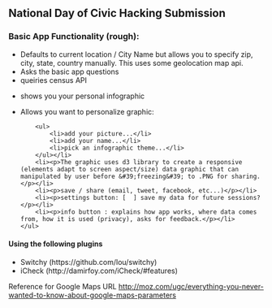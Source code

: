 
<h2>National Day of Civic Hacking Submission</h2>

<h3>Basic App Functionality (rough):</h3>

<ul>
	<li>Defaults to current location / City Name but allows you to specify zip, city, state, country manually. This uses some geolocation map api.</li>
	<li>Asks the basic app questions</li>
	<li>queiries census API</li>
	<li><p>shows you your personal infographic</p></li>
	<li><p>Allows you want to personalize graphic:</p>

		<ul>
			<li>add your picture...</li>
			<li>add your name...</li>
			<li>pick an infographic theme...</li>
		</ul></li>
		<li><p>The graphic uses d3 library to create a responsive (elements adapt to screen aspect/size) data graphic that can manipulated by user before &#39;freezing&#39; to .PNG for sharing.</p></li>
		<li><p>save / share (email, tweet, facebook, etc...)</p></li>
		<li><p>settings button: [  ] save my data for future sessions?</p></li>
		<li><p>info button : explains how app works, where data comes from, how it is used (privacy), asks for feedback.</p></li>
	</ul>
</ul>
<h4>Using the following plugins</h4>
<ul>
	<li>Switchy (https://github.com/lou/switchy)</li>
	<li>iCheck (http://damirfoy.com/iCheck/#features)</li>
</ul>

Reference for Google Maps URL http://moz.com/ugc/everything-you-never-wanted-to-know-about-google-maps-parameters